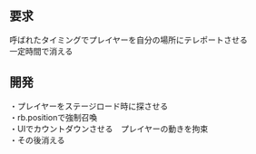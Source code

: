 ## 要求
呼ばれたタイミングでプレイヤーを自分の場所にテレポートさせる<br>
一定時間で消える<br>

## 開発
・プレイヤーをステージロード時に探させる<br>
・rb.positionで強制召喚<br>
・UIでカウントダウンさせる　プレイヤーの動きを拘束<br>
・その後消える<br>
